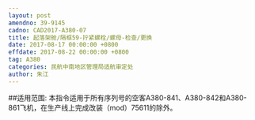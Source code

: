 ```yaml
---
layout: post
amendno: 39-9145
cadno: CAD2017-A380-07
title: 起落架舱/隔框59-拧紧螺栓/螺母-检查/更换
date: 2017-08-17 00:00:00 +0800
effdate: 2017-08-22 00:00:00 +0800
tag: A380
categories: 民航中南地区管理局适航审定处
author: 朱江
---
```


##适用范围:
本指令适用于所有序列号的空客A380-841、A380-842和A380-861飞机，在生产线上完成改装（mod）75611的除外。

